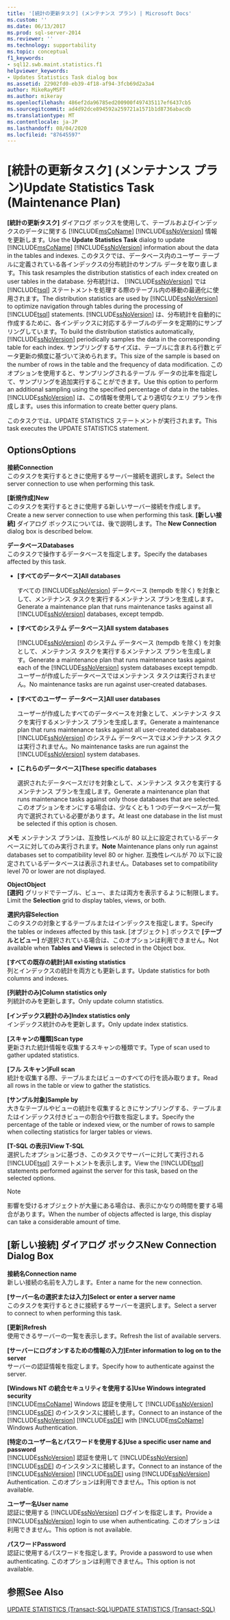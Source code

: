 ```yaml
---
title: '[統計の更新タスク] (メンテナンス プラン) | Microsoft Docs'
ms.custom: ''
ms.date: 06/13/2017
ms.prod: sql-server-2014
ms.reviewer: ''
ms.technology: supportability
ms.topic: conceptual
f1_keywords:
- sql12.swb.maint.statistics.f1
helpviewer_keywords:
- Updates Statistics Task dialog box
ms.assetid: 22902fd0-eb39-4f18-af94-3fcb69d2a3a4
author: MikeRayMSFT
ms.author: mikeray
ms.openlocfilehash: 486ef2da96785ed200900f497435117ef6437cb5
ms.sourcegitcommit: ad4d92dce894592a259721a1571b1d8736abacdb
ms.translationtype: MT
ms.contentlocale: ja-JP
ms.lasthandoff: 08/04/2020
ms.locfileid: "87645597"
---
```

# <a name="update-statistics-task-maintenance-plan"></a><span data-ttu-id="3cc5b-102">[統計の更新タスク] (メンテナンス プラン)</span><span class="sxs-lookup"><span data-stu-id="3cc5b-102">Update Statistics Task (Maintenance Plan)</span></span>
  <span data-ttu-id="3cc5b-103">**[統計の更新タスク]** ダイアログ ボックスを使用して、テーブルおよびインデックスのデータに関する [!INCLUDE[msCoName](../../includes/msconame-md.md)] [!INCLUDE[ssNoVersion](../../includes/ssnoversion-md.md)] 情報を更新します。</span><span class="sxs-lookup"><span data-stu-id="3cc5b-103">Use the **Update Statistics Task** dialog to update [!INCLUDE[msCoName](../../includes/msconame-md.md)] [!INCLUDE[ssNoVersion](../../includes/ssnoversion-md.md)] information about the data in the tables and indexes.</span></span> <span data-ttu-id="3cc5b-104">このタスクでは、データベース内のユーザー テーブルに定義されている各インデックスの分布統計のサンプル データを取り直します。</span><span class="sxs-lookup"><span data-stu-id="3cc5b-104">This task resamples the distribution statistics of each index created on user tables in the database.</span></span> <span data-ttu-id="3cc5b-105">分布統計は、 [!INCLUDE[ssNoVersion](../../includes/ssnoversion-md.md)] では [!INCLUDE[tsql](../../includes/tsql-md.md)] ステートメントを処理する際のテーブル内の移動の最適化に使用されます。</span><span class="sxs-lookup"><span data-stu-id="3cc5b-105">The distribution statistics are used by [!INCLUDE[ssNoVersion](../../includes/ssnoversion-md.md)] to optimize navigation through tables during the processing of [!INCLUDE[tsql](../../includes/tsql-md.md)] statements.</span></span> <span data-ttu-id="3cc5b-106">[!INCLUDE[ssNoVersion](../../includes/ssnoversion-md.md)] は、分布統計を自動的に作成するために、各インデックスに対応するテーブルのデータを定期的にサンプリングしています。</span><span class="sxs-lookup"><span data-stu-id="3cc5b-106">To build the distribution statistics automatically, [!INCLUDE[ssNoVersion](../../includes/ssnoversion-md.md)] periodically samples the data in the corresponding table for each index.</span></span> <span data-ttu-id="3cc5b-107">サンプリングするサイズは、テーブルに含まれる行数とデータ更新の頻度に基づいて決められます。</span><span class="sxs-lookup"><span data-stu-id="3cc5b-107">This size of the sample is based on the number of rows in the table and the frequency of data modification.</span></span> <span data-ttu-id="3cc5b-108">このオプションを使用すると、サンプリングされるテーブル データの比率を指定して、サンプリングを追加実行することができます。</span><span class="sxs-lookup"><span data-stu-id="3cc5b-108">Use this option to perform an additional sampling using the specified percentage of data in the tables.</span></span> [!INCLUDE[ssNoVersion](../../includes/ssnoversion-md.md)] <span data-ttu-id="3cc5b-109">は、この情報を使用してより適切なクエリ プランを作成します。</span><span class="sxs-lookup"><span data-stu-id="3cc5b-109">uses this information to create better query plans.</span></span>  
  
 <span data-ttu-id="3cc5b-110">このタスクでは、UPDATE STATISTICS ステートメントが実行されます。</span><span class="sxs-lookup"><span data-stu-id="3cc5b-110">This task executes the UPDATE STATISTICS statement.</span></span>  
  
## <a name="options"></a><span data-ttu-id="3cc5b-111">Options</span><span class="sxs-lookup"><span data-stu-id="3cc5b-111">Options</span></span>  
 <span data-ttu-id="3cc5b-112">**接続**</span><span class="sxs-lookup"><span data-stu-id="3cc5b-112">**Connection**</span></span>  
 <span data-ttu-id="3cc5b-113">このタスクを実行するときに使用するサーバー接続を選択します。</span><span class="sxs-lookup"><span data-stu-id="3cc5b-113">Select the server connection to use when performing this task.</span></span>  
  
 <span data-ttu-id="3cc5b-114">**[新規作成]**</span><span class="sxs-lookup"><span data-stu-id="3cc5b-114">**New**</span></span>  
 <span data-ttu-id="3cc5b-115">このタスクを実行するときに使用する新しいサーバー接続を作成します。</span><span class="sxs-lookup"><span data-stu-id="3cc5b-115">Create a new server connection to use when performing this task.</span></span> <span data-ttu-id="3cc5b-116">**[新しい接続]** ダイアログ ボックスについては、後で説明します。</span><span class="sxs-lookup"><span data-stu-id="3cc5b-116">The **New Connection** dialog box is described below.</span></span>  
  
 <span data-ttu-id="3cc5b-117">**データベース**</span><span class="sxs-lookup"><span data-stu-id="3cc5b-117">**Databases**</span></span>  
 <span data-ttu-id="3cc5b-118">このタスクで操作するデータベースを指定します。</span><span class="sxs-lookup"><span data-stu-id="3cc5b-118">Specify the databases affected by this task.</span></span>  
  
-   <span data-ttu-id="3cc5b-119">**[すべてのデータベース]**</span><span class="sxs-lookup"><span data-stu-id="3cc5b-119">**All databases**</span></span>  
  
     <span data-ttu-id="3cc5b-120">すべての [!INCLUDE[ssNoVersion](../../includes/ssnoversion-md.md)] データベース (tempdb を除く) を対象として、メンテナンス タスクを実行するメンテナンス プランを生成します。</span><span class="sxs-lookup"><span data-stu-id="3cc5b-120">Generate a maintenance plan that runs maintenance tasks against all [!INCLUDE[ssNoVersion](../../includes/ssnoversion-md.md)] databases, except tempdb.</span></span>  
  
-   <span data-ttu-id="3cc5b-121">**[すべてのシステム データベース]**</span><span class="sxs-lookup"><span data-stu-id="3cc5b-121">**All system databases**</span></span>  
  
     <span data-ttu-id="3cc5b-122">[!INCLUDE[ssNoVersion](../../includes/ssnoversion-md.md)] のシステム データベース (tempdb を除く) を対象として、メンテナンス タスクを実行するメンテナンス プランを生成します。</span><span class="sxs-lookup"><span data-stu-id="3cc5b-122">Generate a maintenance plan that runs maintenance tasks against each of the [!INCLUDE[ssNoVersion](../../includes/ssnoversion-md.md)] system databases except tempdb.</span></span> <span data-ttu-id="3cc5b-123">ユーザーが作成したデータベースではメンテナンス タスクは実行されません。</span><span class="sxs-lookup"><span data-stu-id="3cc5b-123">No maintenance tasks are run against user-created databases.</span></span>  
  
-   <span data-ttu-id="3cc5b-124">**[すべてのユーザー データベース]**</span><span class="sxs-lookup"><span data-stu-id="3cc5b-124">**All user databases**</span></span>  
  
     <span data-ttu-id="3cc5b-125">ユーザーが作成したすべてのデータベースを対象として、メンテナンス タスクを実行するメンテナンス プランを生成します。</span><span class="sxs-lookup"><span data-stu-id="3cc5b-125">Generate a maintenance plan that runs maintenance tasks against all user-created databases.</span></span> <span data-ttu-id="3cc5b-126">[!INCLUDE[ssNoVersion](../../includes/ssnoversion-md.md)] のシステム データベースではメンテナンス タスクは実行されません。</span><span class="sxs-lookup"><span data-stu-id="3cc5b-126">No maintenance tasks are run against the [!INCLUDE[ssNoVersion](../../includes/ssnoversion-md.md)] system databases.</span></span>  
  
-   <span data-ttu-id="3cc5b-127">**[これらのデータベース]**</span><span class="sxs-lookup"><span data-stu-id="3cc5b-127">**These specific databases**</span></span>  
  
     <span data-ttu-id="3cc5b-128">選択されたデータベースだけを対象として、メンテナンス タスクを実行するメンテナンス プランを生成します。</span><span class="sxs-lookup"><span data-stu-id="3cc5b-128">Generate a maintenance plan that runs maintenance tasks against only those databases that are selected.</span></span> <span data-ttu-id="3cc5b-129">このオプションをオンにする場合は、少なくとも 1 つのデータベースが一覧内で選択されている必要があります。</span><span class="sxs-lookup"><span data-stu-id="3cc5b-129">At least one database in the list must be selected if this option is chosen.</span></span>  
  
 <span data-ttu-id="3cc5b-130">**メモ** メンテナンス プランは、互換性レベルが 80 以上に設定されているデータベースに対してのみ実行されます。</span><span class="sxs-lookup"><span data-stu-id="3cc5b-130">**Note** Maintenance plans only run against databases set to compatibility level 80 or higher.</span></span> <span data-ttu-id="3cc5b-131">互換性レベルが 70 以下に設定されているデータベースは表示されません。</span><span class="sxs-lookup"><span data-stu-id="3cc5b-131">Databases set to compatibility level 70 or lower are not displayed.</span></span>  
  
 <span data-ttu-id="3cc5b-132">**Object**</span><span class="sxs-lookup"><span data-stu-id="3cc5b-132">**Object**</span></span>  
 <span data-ttu-id="3cc5b-133">**[選択]** グリッドでテーブル、ビュー、または両方を表示するように制限します。</span><span class="sxs-lookup"><span data-stu-id="3cc5b-133">Limit the **Selection** grid to display tables, views, or both.</span></span>  
  
 <span data-ttu-id="3cc5b-134">**選択内容**</span><span class="sxs-lookup"><span data-stu-id="3cc5b-134">**Selection**</span></span>  
 <span data-ttu-id="3cc5b-135">このタスクの対象とするテーブルまたはインデックスを指定します。</span><span class="sxs-lookup"><span data-stu-id="3cc5b-135">Specify the tables or indexes affected by this task.</span></span> <span data-ttu-id="3cc5b-136">[オブジェクト] ボックスで **[テーブルとビュー]** が選択されている場合は、このオプションは利用できません。</span><span class="sxs-lookup"><span data-stu-id="3cc5b-136">Not available when **Tables and Views** is selected in the Object box.</span></span>  
  
 <span data-ttu-id="3cc5b-137">**[すべての既存の統計]**</span><span class="sxs-lookup"><span data-stu-id="3cc5b-137">**All existing statistics**</span></span>  
 <span data-ttu-id="3cc5b-138">列とインデックスの統計を両方とも更新します。</span><span class="sxs-lookup"><span data-stu-id="3cc5b-138">Update statistics for both columns and indexes.</span></span>  
  
 <span data-ttu-id="3cc5b-139">**[列統計のみ]**</span><span class="sxs-lookup"><span data-stu-id="3cc5b-139">**Column statistics only**</span></span>  
 <span data-ttu-id="3cc5b-140">列統計のみを更新します。</span><span class="sxs-lookup"><span data-stu-id="3cc5b-140">Only update column statistics.</span></span>  
  
 <span data-ttu-id="3cc5b-141">**[インデックス統計のみ]**</span><span class="sxs-lookup"><span data-stu-id="3cc5b-141">**Index statistics only**</span></span>  
 <span data-ttu-id="3cc5b-142">インデックス統計のみを更新します。</span><span class="sxs-lookup"><span data-stu-id="3cc5b-142">Only update index statistics.</span></span>  
  
 <span data-ttu-id="3cc5b-143">**[スキャンの種類]**</span><span class="sxs-lookup"><span data-stu-id="3cc5b-143">**Scan type**</span></span>  
 <span data-ttu-id="3cc5b-144">更新された統計情報を収集するスキャンの種類です。</span><span class="sxs-lookup"><span data-stu-id="3cc5b-144">Type of scan used to gather updated statistics.</span></span>  
  
 <span data-ttu-id="3cc5b-145">**[フル スキャン]**</span><span class="sxs-lookup"><span data-stu-id="3cc5b-145">**Full scan**</span></span>  
 <span data-ttu-id="3cc5b-146">統計を収集する際、テーブルまたはビューのすべての行を読み取ります。</span><span class="sxs-lookup"><span data-stu-id="3cc5b-146">Read all rows in the table or view to gather the statistics.</span></span>  
  
 <span data-ttu-id="3cc5b-147">**[サンプル対象]**</span><span class="sxs-lookup"><span data-stu-id="3cc5b-147">**Sample by**</span></span>  
 <span data-ttu-id="3cc5b-148">大きなテーブルやビューの統計を収集するときにサンプリングする、テーブルまたはインデックス付きビューの割合や行数を指定します。</span><span class="sxs-lookup"><span data-stu-id="3cc5b-148">Specify the percentage of the table or indexed view, or the number of rows to sample when collecting statistics for larger tables or views.</span></span>  
  
 <span data-ttu-id="3cc5b-149">**[T-SQL の表示]**</span><span class="sxs-lookup"><span data-stu-id="3cc5b-149">**View T-SQL**</span></span>  
 <span data-ttu-id="3cc5b-150">選択したオプションに基づき、このタスクでサーバーに対して実行される [!INCLUDE[tsql](../../includes/tsql-md.md)] ステートメントを表示します。</span><span class="sxs-lookup"><span data-stu-id="3cc5b-150">View the [!INCLUDE[tsql](../../includes/tsql-md.md)] statements performed against the server for this task, based on the selected options.</span></span>  
  
> [!NOTE]  
>  <span data-ttu-id="3cc5b-151">影響を受けるオブジェクトが大量にある場合は、表示にかなりの時間を要する場合があります。</span><span class="sxs-lookup"><span data-stu-id="3cc5b-151">When the number of objects affected is large, this display can take a considerable amount of time.</span></span>  
  
## <a name="new-connection-dialog-box"></a><span data-ttu-id="3cc5b-152">[新しい接続] ダイアログ ボックス</span><span class="sxs-lookup"><span data-stu-id="3cc5b-152">New Connection Dialog Box</span></span>  
 <span data-ttu-id="3cc5b-153">**接続名**</span><span class="sxs-lookup"><span data-stu-id="3cc5b-153">**Connection name**</span></span>  
 <span data-ttu-id="3cc5b-154">新しい接続の名前を入力します。</span><span class="sxs-lookup"><span data-stu-id="3cc5b-154">Enter a name for the new connection.</span></span>  
  
 <span data-ttu-id="3cc5b-155">**[サーバー名の選択または入力]**</span><span class="sxs-lookup"><span data-stu-id="3cc5b-155">**Select or enter a server name**</span></span>  
 <span data-ttu-id="3cc5b-156">このタスクを実行するときに接続するサーバーを選択します。</span><span class="sxs-lookup"><span data-stu-id="3cc5b-156">Select a server to connect to when performing this task.</span></span>  
  
 <span data-ttu-id="3cc5b-157">**[更新]**</span><span class="sxs-lookup"><span data-stu-id="3cc5b-157">**Refresh**</span></span>  
 <span data-ttu-id="3cc5b-158">使用できるサーバーの一覧を表示します。</span><span class="sxs-lookup"><span data-stu-id="3cc5b-158">Refresh the list of available servers.</span></span>  
  
 <span data-ttu-id="3cc5b-159">**[サーバーにログオンするための情報の入力]**</span><span class="sxs-lookup"><span data-stu-id="3cc5b-159">**Enter information to log on to the server**</span></span>  
 <span data-ttu-id="3cc5b-160">サーバーの認証情報を指定します。</span><span class="sxs-lookup"><span data-stu-id="3cc5b-160">Specify how to authenticate against the server.</span></span>  
  
 <span data-ttu-id="3cc5b-161">**[Windows NT の統合セキュリティを使用する]**</span><span class="sxs-lookup"><span data-stu-id="3cc5b-161">**Use Windows integrated security**</span></span>  
 <span data-ttu-id="3cc5b-162">[!INCLUDE[msCoName](../../includes/msconame-md.md)] Windows 認証を使用して [!INCLUDE[ssNoVersion](../../includes/ssnoversion-md.md)] [!INCLUDE[ssDE](../../includes/ssde-md.md)] のインスタンスに接続します。</span><span class="sxs-lookup"><span data-stu-id="3cc5b-162">Connect to an instance of the [!INCLUDE[ssNoVersion](../../includes/ssnoversion-md.md)] [!INCLUDE[ssDE](../../includes/ssde-md.md)] with [!INCLUDE[msCoName](../../includes/msconame-md.md)] Windows Authentication.</span></span>  
  
 <span data-ttu-id="3cc5b-163">**[特定のユーザー名とパスワードを使用する]**</span><span class="sxs-lookup"><span data-stu-id="3cc5b-163">**Use a specific user name and password**</span></span>  
 <span data-ttu-id="3cc5b-164">[!INCLUDE[ssNoVersion](../../includes/ssnoversion-md.md)] 認証を使用して [!INCLUDE[ssNoVersion](../../includes/ssnoversion-md.md)] [!INCLUDE[ssDE](../../includes/ssde-md.md)] のインスタンスに接続します。</span><span class="sxs-lookup"><span data-stu-id="3cc5b-164">Connect to an instance of the [!INCLUDE[ssNoVersion](../../includes/ssnoversion-md.md)] [!INCLUDE[ssDE](../../includes/ssde-md.md)] using [!INCLUDE[ssNoVersion](../../includes/ssnoversion-md.md)] Authentication.</span></span> <span data-ttu-id="3cc5b-165">このオプションは利用できません。</span><span class="sxs-lookup"><span data-stu-id="3cc5b-165">This option is not available.</span></span>  
  
 <span data-ttu-id="3cc5b-166">**ユーザー名**</span><span class="sxs-lookup"><span data-stu-id="3cc5b-166">**User name**</span></span>  
 <span data-ttu-id="3cc5b-167">認証に使用する [!INCLUDE[ssNoVersion](../../includes/ssnoversion-md.md)] ログインを指定します。</span><span class="sxs-lookup"><span data-stu-id="3cc5b-167">Provide a [!INCLUDE[ssNoVersion](../../includes/ssnoversion-md.md)] login to use when authenticating.</span></span> <span data-ttu-id="3cc5b-168">このオプションは利用できません。</span><span class="sxs-lookup"><span data-stu-id="3cc5b-168">This option is not available.</span></span>  
  
 <span data-ttu-id="3cc5b-169">**パスワード**</span><span class="sxs-lookup"><span data-stu-id="3cc5b-169">**Password**</span></span>  
 <span data-ttu-id="3cc5b-170">認証に使用するパスワードを指定します。</span><span class="sxs-lookup"><span data-stu-id="3cc5b-170">Provide a password to use when authenticating.</span></span> <span data-ttu-id="3cc5b-171">このオプションは利用できません。</span><span class="sxs-lookup"><span data-stu-id="3cc5b-171">This option is not available.</span></span>  
  
## <a name="see-also"></a><span data-ttu-id="3cc5b-172">参照</span><span class="sxs-lookup"><span data-stu-id="3cc5b-172">See Also</span></span>  
 [<span data-ttu-id="3cc5b-173">UPDATE STATISTICS &#40;Transact-SQL&#41;</span><span class="sxs-lookup"><span data-stu-id="3cc5b-173">UPDATE STATISTICS &#40;Transact-SQL&#41;</span></span>](/sql/t-sql/statements/update-statistics-transact-sql)  
  
  
